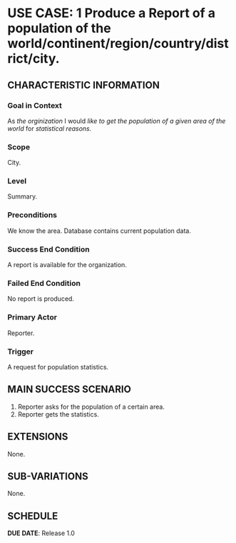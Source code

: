 # USE CASE: 1 Produce a Report of a population of the world/continent/region/country/district/city.

## CHARACTERISTIC INFORMATION

### Goal in Context

As *the orginization* I would *like to get the population of a given area of the world* for *statistical reasons.*

### Scope

City.

### Level

Summary.

### Preconditions

We know the area.  Database contains current population data.

### Success End Condition

A report is available for the organization.

### Failed End Condition

No report is produced.

### Primary Actor

Reporter.

### Trigger

A request for population statistics.

## MAIN SUCCESS SCENARIO

1. Reporter asks for the population of a certain area.
2. Reporter gets the statistics.

## EXTENSIONS

None.

## SUB-VARIATIONS

None.

## SCHEDULE

**DUE DATE**: Release 1.0